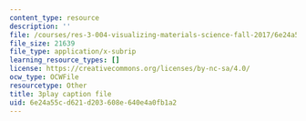 ```yaml
---
content_type: resource
description: ''
file: /courses/res-3-004-visualizing-materials-science-fall-2017/6e24a55cd621d203608e640e4a0fb1a2_o96K8fkOrG8.srt
file_size: 21639
file_type: application/x-subrip
learning_resource_types: []
license: https://creativecommons.org/licenses/by-nc-sa/4.0/
ocw_type: OCWFile
resourcetype: Other
title: 3play caption file
uid: 6e24a55c-d621-d203-608e-640e4a0fb1a2
---
```

